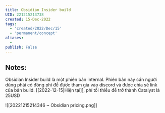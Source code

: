 ```yaml
---
title: Obsidian Insider build
UID: 221215213738
created: 15-Dec-2022
tags:
  - 'created/2022/Dec/15'
  - 'permanent/concept'
aliases:
  - 
publish: False
---
```

## Notes:
Obsidian Insider build là một phiên bản internal. Phiên bản này cần người dùng phải có đóng phí để được tham gia vào discord và được chia sẻ link của bản build. [[2022-12-15|Hiện tại]], phí tối thiểu để trở thành Catalyst là 25USD

![[20221215214346 ~ Obsidian pricing.png]]


